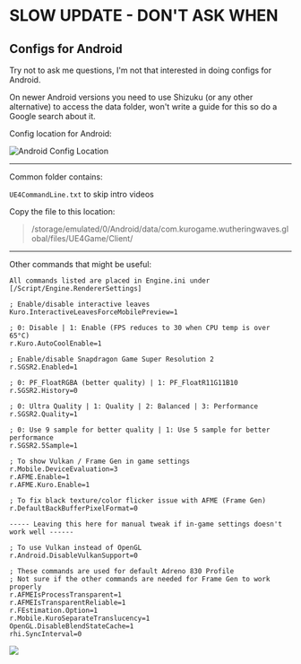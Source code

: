 # SLOW UPDATE - DON'T ASK WHEN

## Configs for Android

Try not to ask me questions, I'm not that interested in doing configs for Android.

On newer Android versions you need to use Shizuku (or any other alternative) to access the data folder, won't write a guide for this so do a Google search about it.

Config location for Android:

![Android Config Location](https://i.imgur.com/LquUnoX.png)

---

Common folder contains:

`` UE4CommandLine.txt `` to skip intro videos

Copy the file to this location:

> /storage/emulated/0/Android/data/com.kurogame.wutheringwaves.global/files/UE4Game/Client/

---

Other commands that might be useful:
```
All commands listed are placed in Engine.ini under [/Script/Engine.RendererSettings]

; Enable/disable interactive leaves
Kuro.InteractiveLeavesForceMobilePreview=1

; 0: Disable | 1: Enable (FPS reduces to 30 when CPU temp is over 65°C)
r.Kuro.AutoCoolEnable=1

; Enable/disable Snapdragon Game Super Resolution 2
r.SGSR2.Enabled=1

; 0: PF_FloatRGBA (better quality) | 1: PF_FloatR11G11B10
r.SGSR2.History=0

; 0: Ultra Quality | 1: Quality | 2: Balanced | 3: Performance
r.SGSR2.Quality=1

; 0: Use 9 sample for better quality | 1: Use 5 sample for better performance
r.SGSR2.5Sample=1

; To show Vulkan / Frame Gen in game settings
r.Mobile.DeviceEvaluation=3
r.AFME.Enable=1
r.AFME.Kuro.Enable=1

; To fix black texture/color flicker issue with AFME (Frame Gen)
r.DefaultBackBufferPixelFormat=0

----- Leaving this here for manual tweak if in-game settings doesn't work well ------

; To use Vulkan instead of OpenGL
r.Android.DisableVulkanSupport=0

; These commands are used for default Adreno 830 Profile
; Not sure if the other commands are needed for Frame Gen to work properly
r.AFMEIsProcessTransparent=1
r.AFMEIsTransparentReliable=1
r.FEstimation.Option=1
r.Mobile.KuroSeparateTranslucency=1
OpenGL.DisableBlendStateCache=1
rhi.SyncInterval=0
```

[<img src="https://i.imgur.com/fxmOE8N.png">](https://ko-fi.com/alteria/)